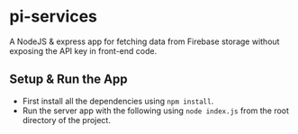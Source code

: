 # pi-services
A NodeJS & express app for fetching data from Firebase storage without exposing the API key in front-end code.

## Setup & Run the App
* First install all the dependencies using `npm install`.
* Run the server app with the following using `node index.js` from the root directory of the project.
